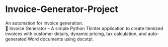 # Invoice-Generator-Project
An automation for invoice generation.
<br>
🧾 Invoice Generator – A simple Python Tkinter application to create itemized invoices with customer details, dynamic pricing, tax calculation, and auto-generated Word documents using docxtpl.